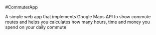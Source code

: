
#CommuterApp

A simple  web app that implements Google Maps API to show commute routes and helps you calculates how many hours, time and money you spend on your daily commute




 
 
